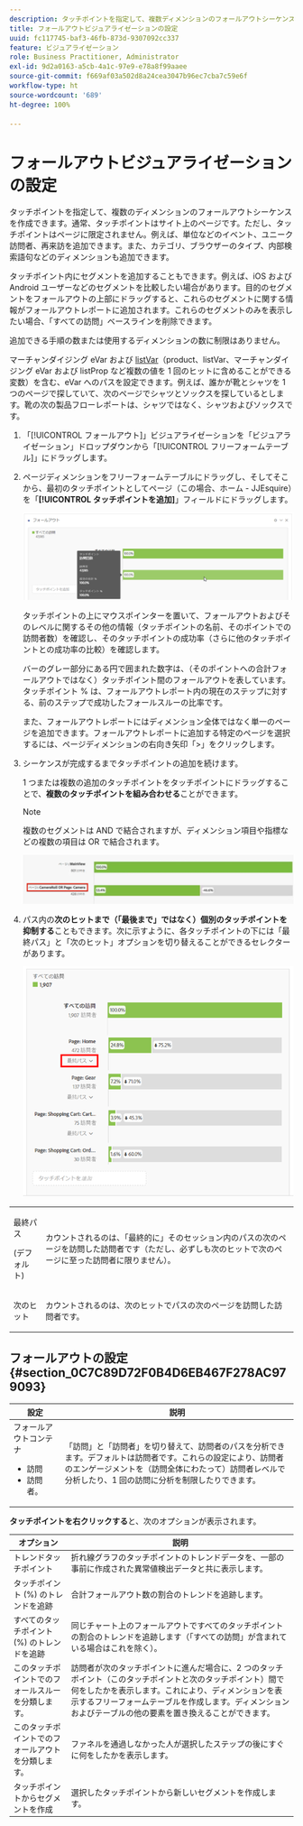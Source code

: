 ```yaml
---
description: タッチポイントを指定して、複数ディメンションのフォールアウトシーケンスを作成します。
title: フォールアウトビジュアライゼーションの設定
uuid: fc117745-baf3-46fb-873d-9307092cc337
feature: ビジュアライゼーション
role: Business Practitioner, Administrator
exl-id: 9d2a0163-a5cb-4a1c-97e9-e78a8f99aaee
source-git-commit: f669af03a502d8a24cea3047b96ec7cba7c59e6f
workflow-type: ht
source-wordcount: '689'
ht-degree: 100%

---
```


# フォールアウトビジュアライゼーションの設定

タッチポイントを指定して、複数のディメンションのフォールアウトシーケンスを作成できます。通常、タッチポイントはサイト上のページです。ただし、タッチポイントはページに限定されません。例えば、単位などのイベント、ユニーク訪問者、再来訪を追加できます。また、カテゴリ、ブラウザーのタイプ、内部検索語句などのディメンションも追加できます。

タッチポイント内にセグメントを追加することもできます。例えば、iOS および Android ユーザーなどのセグメントを比較したい場合があります。目的のセグメントをフォールアウトの上部にドラッグすると、これらのセグメントに関する情報がフォールアウトレポートに追加されます。これらのセグメントのみを表示したい場合、「すべての訪問」ベースラインを削除できます。

追加できる手順の数または使用するディメンションの数に制限はありません。

マーチャンダイジング eVar および [listVar](https://experienceleague.adobe.com/docs/analytics/implementation/vars/page-vars/page-variables.html?lang=ja)（product、listVar、マーチャンダイジング eVar および listProp など複数の値を 1 回のヒットに含めることができる変数）を含む、eVar へのパスを設定できます。例えば、誰かが靴とシャツを 1 つのページで探していて、次のページでシャツとソックスを探しているとします。靴の次の製品フローレポートは、シャツではなく、シャツおよびソックスです。

1. 「[!UICONTROL フォールアウト]」ビジュアライゼーションを「ビジュアライゼーション」ドロップダウンから「[!UICONTROL フリーフォームテーブル]」にドラッグします。

1. ページディメンションをフリーフォームテーブルにドラッグし、そしてそこから、最初のタッチポイントとしてページ（この場合、ホーム - JJEsquire）を「**[!UICONTROL タッチポイントを追加]**」フィールドにドラッグします。

   ![](assets/fallout1.png)

   タッチポイントの上にマウスポインターを置いて、フォールアウトおよびそのレベルに関するその他の情報（タッチポイントの名前、そのポイントでの訪問者数）を確認し、そのタッチポイントの成功率（さらに他のタッチポイントとの成功率の比較）を確認します。

   バーのグレー部分にある円で囲まれた数字は、（そのポイントへの合計フォールアウトではなく）タッチポイント間のフォールアウトを表しています。タッチポイント % は、フォールアウトレポート内の現在のステップに対する、前のステップで成功したフォールスルーの比率です。

   また、フォールアウトレポートにはディメンション全体ではなく単一のページを追加できます。フォールアウトレポートに追加する特定のページを選択するには、ページディメンションの右向き矢印「>」をクリックします。

1. シーケンスが完成するまでタッチポイントの追加を続けます。

   1 つまたは複数の追加のタッチポイントをタッチポイントにドラッグすることで、**複数のタッチポイントを組み合わせる**&#x200B;ことができます。

   >[!NOTE]
   >
   >複数のセグメントは AND で結合されますが、ディメンション項目や指標などの複数の項目は OR で結合されます。

   ![](assets/multiple_obj_touchpoint.png)

1. パス内の&#x200B;**次のヒットまで（「最後まで」ではなく）個別のタッチポイントを抑制する**&#x200B;こともできます。次に示すように、各タッチポイントの下には「最終パス」と「次のヒット」オプションを切り替えることができるセレクターがあります。

   ![](assets/next-hit-eventually.png)

<table id="table_A91D99D9364B41929CC5A5BC907E8985"> 
 <tbody> 
  <tr> 
   <td colname="col1"> <p>最終パス </p> <p>(デフォルト) </p> </td> 
   <td colname="col2"> <p>カウントされるのは、「最終的に」そのセッション内のパスの次のページを訪問した訪問者です（ただし、必ずしも次のヒットで次のページに至った訪問者に限りません）。 </p> </td> 
  </tr> 
  <tr> 
   <td colname="col1"> <p>次のヒット </p> </td> 
   <td colname="col2"> <p>カウントされるのは、次のヒットでパスの次のページを訪問した訪問者です。 </p> </td> 
  </tr> 
 </tbody> 
</table>

## フォールアウトの設定 {#section_0C7C89D72F0B4D6EB467F278AC979093}

| 設定 | 説明 |
|--- |--- |
| フォールアウトコンテナ <ul><li>訪問</li><li>訪問者。</li></ul> | 「訪問」と「訪問者」を切り替えて、訪問者のパスを分析できます。デフォルトは訪問者です。これらの設定により、訪問者のエンゲージメントを（訪問全体にわたって）訪問者レベルで分析したり、1 回の訪問に分析を制限したりできます。 |

**タッチポイントを右クリックする**&#x200B;と、次のオプションが表示されます。

| オプション | 説明 |
|--- |--- |
| トレンドタッチポイント | 折れ線グラフのタッチポイントのトレンドデータを、一部の事前に作成された異常値検出データと共に表示します。 |
| タッチポイント (%) のトレンドを追跡 | 合計フォールアウト数の割合のトレンドを追跡します。 |
| すべてのタッチポイント (%) のトレンドを追跡 | 同じチャート上のフォールアウトですべてのタッチポイントの割合のトレンドを追跡します（「すべての訪問」が含まれている場合はこれを除く）。 |
| このタッチポイントでのフォールスルーを分類します。 | 訪問者が次のタッチポイントに進んだ場合に、2 つのタッチポイント（このタッチポイントと次のタッチポイント）間で何をしたかを表示します。これにより、ディメンションを表示するフリーフォームテーブルを作成します。ディメンションおよびテーブルの他の要素を置き換えることができます。 |
| このタッチポイントでのフォールアウトを分類します。 | ファネルを通過しなかった人が選択したステップの後にすぐに何をしたかを表示します。 |
| タッチポイントからセグメントを作成 | 選択したタッチポイントから新しいセグメントを作成します。 |
